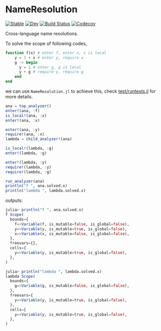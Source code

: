 # NameResolution

[![Stable](https://img.shields.io/badge/docs-stable-blue.svg)](https://thautwarm.github.io/NameResolution.jl/stable)
[![Dev](https://img.shields.io/badge/docs-dev-blue.svg)](https://thautwarm.github.io/NameResolution.jl/dev)
[![Build Status](https://travis-ci.com/thautwarm/NameResolution.jl.svg?branch=master)](https://travis-ci.com/thautwarm/NameResolution.jl)
[![Codecov](https://codecov.io/gh/thautwarm/NameResolution.jl/branch/master/graph/badge.svg)](https://codecov.io/gh/thautwarm/NameResolution.jl)


Cross-language name resolutions.

To solve the scope of following codes,

```julia
function f(x) # enter f, enter x, x is local
    y = 1 + x # enter y, require x
    g -> begin
      y = 2 # enter g, g is local
      y + g # require y, require g
    end
end
```

we can use `NameResolution.jl` to achieve this,
check [test/runtests.jl](https://github.com/thautwarm/NameResolution.jl/blob/master/test/runtests.jl)
for more details.

```julia
ana = top_analyzer()
enter!(ana, :f)
is_local!(ana, :x)
enter!(ana, :x)

enter!(ana, :y)
require!(ana, :x)
lambda = child_analyzer!(ana)

is_local!(lambda, :g)
enter!(lambda, :g)

enter!(lambda, :y)
require!(lambda, :y)
require!(lambda, :g)

run_analyzer(ana)
println("f ", ana.solved.x)
println("lambda ", lambda.solved.x)
```

outputs:

```julia
julia> println("f ", ana.solved.x)
f Scope(
  bounds={
    f=>Variable(f, is_mutable=false, is_global=false),
    y=>Variable(y, is_mutable=true, is_global=false),
    x=>Variable(x, is_mutable=false, is_global=false),
  },
  freevars={},
  cells={
    y=>Variable(y, is_mutable=true, is_global=false),
  },
)

julia> println("lambda ", lambda.solved.x)
lambda Scope(
  bounds={
    g=>Variable(g, is_mutable=false, is_global=false),
  },
  freevars={
    y=>Variable(y, is_mutable=true, is_global=false),
  },
  cells={
    y=>Variable(y, is_mutable=true, is_global=false),
  },
)

```

<!-- 
1. Transform `Symbol`s in ASTs into `Variable`s.

```julia
struct Variable
    is_mutable  :: Ref{Bool} # mutability
    is_global   :: Ref{Bool}
    sym         :: Symbol
end
```

2. Transform functions with free variables into closures.

```julia
struct Closure
    freevars :: OrderedDict{Symbol, Variable}
    fn_exp   :: Expr
end
``` -->
